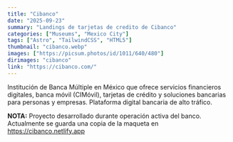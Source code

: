 ```yaml
---
title: "Cibanco"
date: "2025-09-23"
summary: "Landings de tarjetas de credito de Cibanco"
categories: ["Museums", "Mexico City"]
tags: ["Astro", "TailwindCSS", "HTML5"]
thumbnail: "cibanco.webp"
images: ["https://picsum.photos/id/1011/640/480"]
dirimages: "cibanco"
link: "https://cibanco.com/"
---
```


Institución de Banca Múltiple en México que ofrece servicios financieros digitales,
banca móvil (CIMóvil), tarjetas de crédito y soluciones bancarias para personas y
empresas. Plataforma digital bancaria de alto tráfico.

**NOTA:** Proyecto desarrollado durante operación activa del banco. Actualmente se
guarda una copia de la maqueta en <https://cibanco.netlify.app>
